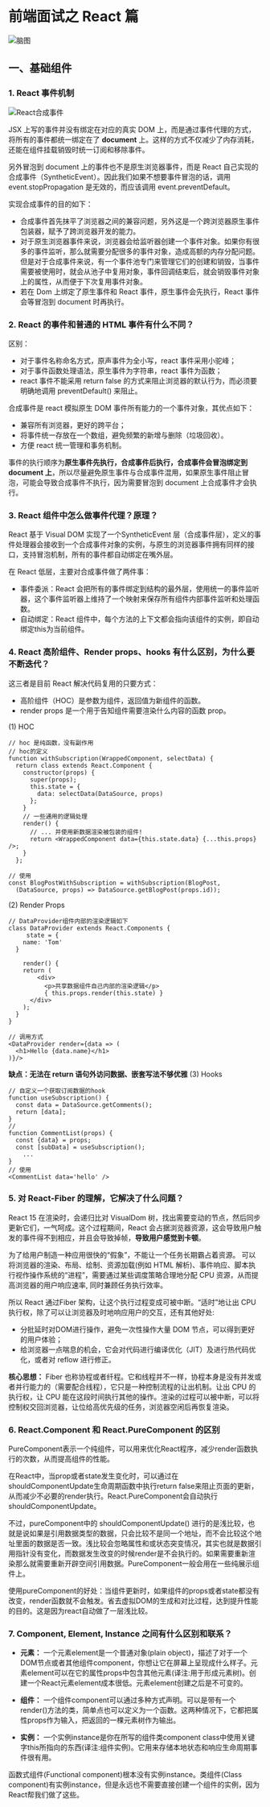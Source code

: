 # 前端面试之 React 篇
![脑图](../assets/React%E9%9D%A2%E8%AF%95%E9%A2%98.png)

## 一、基础组件

### 1. React 事件机制
![React合成事件](../assets//react%E5%90%88%E6%88%90%E4%BA%8B%E4%BB%B6.jpeg)

JSX 上写的事件并没有绑定在对应的真实 DOM 上，而是通过事件代理的方式，将所有的事件都统一绑定在了 **document** 上。这样的方式不仅减少了内存消耗，还能在组件挂载销毁时统一订阅和移除事件。

另外冒泡到 document 上的事件也不是原生浏览器事件，而是 React 自己实现的合成事件（SyntheticEvent）。因此我们如果不想要事件冒泡的话，调用 event.stopPropagation 是无效的，而应该调用 event.preventDefault。

实现合成事件的目的如下：
* 合成事件首先抹平了浏览器之间的兼容问题，另外这是一个跨浏览器原生事件包装器，赋予了跨浏览器开发的能力。
* 对于原生浏览器事件来说，浏览器会给监听器创建一个事件对象。如果你有很多的事件监听，那么就需要分配很多的事件对象，造成高额的内存分配问题。但是对于合成事件来说，有一个事件池专门来管理它们的创建和销毁，当事件需要被使用时，就会从池子中复用对象，事件回调结束后，就会销毁事件对象上的属性，从而便于下次复用事件对象。
* 若在 Dom 上绑定了原生事件和 React 事件，原生事件会先执行，React 事件会等冒泡到 document 时再执行。

### 2. React 的事件和普通的 HTML 事件有什么不同？
区别：
* 对于事件名称命名方式，原声事件为全小写，react 事件采用小驼峰；
* 对于事件函数处理语法，原生事件为字符串，react 事件为函数；
* react 事件不能采用 return false 的方式来阻止浏览器的默认行为，而必须要明确地调用 preventDefault() 来阻止。

合成事件是 react 模拟原生 DOM 事件所有能力的一个事件对象，其优点如下：
* 兼容所有浏览器，更好的跨平台；
* 将事件统一存放在一个数组，避免频繁的新增与删除（垃圾回收）。
* 方便 react 统一管理和事务机制。

事件的执行顺序为**原生事件先执行，合成事件后执行，合成事件会冒泡绑定到 document 上**，所以尽量避免原生事件与合成事件混用，如果原生事件阻止冒泡，可能会导致合成事件不执行，因为需要冒泡到 document 上合成事件才会执行。

### 3. React 组件中怎么做事件代理？原理？
React 基于 Visual DOM 实现了一个SyntheticEvent 层（合成事件层），定义的事件处理器会接收到一个合成事件对象的实例，与原生的浏览器事件拥有同样的接口，支持冒泡机制，所有的事件都自动绑定在嘴外层。

在 React 低层，主要对合成事件做了两件事：
* 事件委派：React 会把所有的事件绑定到结构的最外层，使用统一的事件监听器，这个事件监听器上维持了一个映射来保存所有组件内部事件监听和处理函数。
* 自动绑定：React 组件中，每个方法的上下文都会指向该组件的实例，即自动绑定this为当前组件。

### 4. React 高阶组件、Render props、hooks 有什么区别，为什么要不断迭代？
这三者是目前 React 解决代码复用的只要方式：
* 高阶组件（HOC）是参数为组件，返回值为新组件的函数。
* render props 是一个用于告知组件需要渲染什么内容的函数 prop。

(1) HOC
```tsx
// hoc 是纯函数，没有副作用
// hoc的定义
function withSubscription(WrappedComponent, selectData) {
  return class extends React.Component {
    constructor(props) {
      super(props);
      this.state = {
        data: selectData(DataSource, props)
      };
    }
    // 一些通用的逻辑处理
    render() {
      // ... 并使用新数据渲染被包装的组件!
      return <WrappedComponent data={this.state.data} {...this.props} />;
    }
  };

// 使用
const BlogPostWithSubscription = withSubscription(BlogPost,
  (DataSource, props) => DataSource.getBlogPost(props.id));
```
(2) Render Props
```tsx
// DataProvider组件内部的渲染逻辑如下
class DataProvider extends React.Components {
     state = {
    name: 'Tom'
  }

    render() {
    return (
        <div>
          <p>共享数据组件自己内部的渲染逻辑</p>
          { this.props.render(this.state) }
      </div>
    );
  }
}

// 调用方式
<DataProvider render={data => (
  <h1>Hello {data.name}</h1>
)}/>
```
**缺点：无法在 return 语句外访问数据、嵌套写法不够优雅**
(3) Hooks
```tsx
// 自定义一个获取订阅数据的hook
function useSubscription() {
  const data = DataSource.getComments();
  return [data];
}
// 
function CommentList(props) {
  const {data} = props;
  const [subData] = useSubscription();
    ...
}
// 使用
<CommentList data='hello' />
```

### 5. 对 React-Fiber 的理解，它解决了什么问题？
React 15 在渲染时，会递归比对 VisualDom 树，找出需要变动的节点，然后同步更新它们，一气呵成。这个过程期间，React 会占据浏览器资源，这会导致用户触发的事件得不到相应，并且会导致掉帧，**导致用户感觉到卡顿**。

为了给用户制造一种应用很快的“假象”，不能让一个任务长期霸占着资源。 可以将浏览器的渲染、布局、绘制、资源加载(例如 HTML 解析)、事件响应、脚本执行视作操作系统的“进程”，需要通过某些调度策略合理地分配 CPU 资源，从而提高浏览器的用户响应速率, 同时兼顾任务执行效率。

所以 React 通过Fiber 架构，让这个执行过程变成可被中断。“适时”地让出 CPU 执行权，除了可以让浏览器及时地响应用户的交互，还有其他好处:
* 分批延时对DOM进行操作，避免一次性操作大量 DOM 节点，可以得到更好的用户体验；
* 给浏览器一点喘息的机会，它会对代码进行编译优化（JIT）及进行热代码优化，或者对 reflow 进行修正。

**核心思想：** Fiber 也称协程或者纤程。它和线程并不一样，协程本身是没有并发或者并行能力的（需要配合线程），它只是一种控制流程的让出机制。让出 CPU 的执行权，让 CPU 能在这段时间执行其他的操作。渲染的过程可以被中断，可以将控制权交回浏览器，让位给高优先级的任务，浏览器空闲后再恢复渲染。

### 6. React.Component 和 React.PureComponent 的区别
PureComponent表示一个纯组件，可以用来优化React程序，减少render函数执行的次数，从而提高组件的性能。

在React中，当prop或者state发生变化时，可以通过在shouldComponentUpdate生命周期函数中执行return false来阻止页面的更新，从而减少不必要的render执行。React.PureComponent会自动执行 shouldComponentUpdate。

不过，pureComponent中的 shouldComponentUpdate() 进行的是浅比较，也就是说如果是引用数据类型的数据，只会比较不是同一个地址，而不会比较这个地址里面的数据是否一致。浅比较会忽略属性和或状态突变情况，其实也就是数据引用指针没有变化，而数据发生改变的时候render是不会执行的。如果需要重新渲染那么就需要重新开辟空间引用数据。PureComponent一般会用在一些纯展示组件上。

使用pureComponent的好处：当组件更新时，如果组件的props或者state都没有改变，render函数就不会触发。省去虚拟DOM的生成和对比过程，达到提升性能的目的。这是因为react自动做了一层浅比较。

### 7. Component, Element, Instance 之间有什么区别和联系？
* **元素：** 一个元素element是一个普通对象(plain object)，描述了对于一个DOM节点或者其他组件component，你想让它在屏幕上呈现成什么样子。元素element可以在它的属性props中包含其他元素(译注:用于形成元素树)。创建一个React元素element成本很低。元素element创建之后是不可变的。

* **组件：** 一个组件component可以通过多种方式声明。可以是带有一个render()方法的类，简单点也可以定义为一个函数。这两种情况下，它都把属性props作为输入，把返回的一棵元素树作为输出。

* **实例：** 一个实例instance是你在所写的组件类component class中使用关键字this所指向的东西(译注:组件实例)。它用来存储本地状态和响应生命周期事件很有用。

函数式组件(Functional component)根本没有实例instance。类组件(Class component)有实例instance，但是永远也不需要直接创建一个组件的实例，因为React帮我们做了这些。
